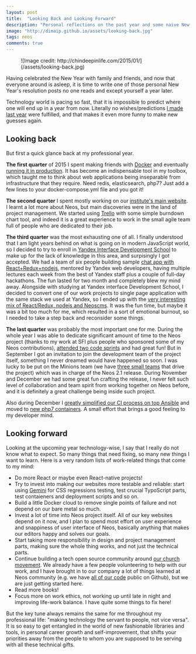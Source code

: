 ```yaml
---
layout: post
title:  "Looking Back and Looking Forward"
description: "Personal reflections on the past year and some naive New Year's resolutions"
image: "http://dimaip.github.io/assets/looking-back.jpg"
tags: neos
comments: true
---
```


<figure markdown="1">
  ![Image credit: http://chindeepinlife.com/2015/01/](/assets/looking-back.jpg)
</figure>

<p class="LeadParagraph">Having celebrated the New Year with family and friends, and now that everyone around is asleep, it is time to write one of those personal New Year's resolution posts no one reads and except yourself a year later.</p>

Technology world is pacing so fast, that it is impossible to predict where one will end up in a year from now. Literally no wishes/predictions [I made last year](http://dimaip.github.io/2014/12/30/tech-radar/) were fulfilled, and that makes it even more funny to make new guesses again.

## Looking back

But first a quick glance back at my professional year.

**The first quarter** of 2015 I spent making friends with [Docker](http://docker.io/) and eventually [running it in production](http://dimaip.github.io/2015/03/03/hybrid-deploy-with-docker-and-surf/). It has become an indispensable tool in my toolbox, which taught me to think about web applications being inseparable from infrastructure that they require. Need redis, elasticsearch, php7? Just add a few lines to your docker-compose.yml file and you got it!

**The second quarter** I spent mostly working on our [institute's main website](http://sfi.ru). I learnt a lot more about Neos, but main discoveries were in the land of project management. We started using [Trello](https://trello.com/) with some simple burndown chart tool, and indeed it is a great experience to work in the small agile team full of people who are dedicated to their job.

**The third quarter** was the most exhausting one of all. I finally understood that I am light years behind on what is going on in modern JavaScript world, so I decided to try to enroll in [Yandex Interface Development School](http://dimaip.github.io/2015/11/03/yandex-shri/) to make up for the lack of knowledge in this area, and surpisingly I got accepted. We had a team of six people building sample [chat app with React+Redux+nodejs](https://github.com/shri-2015-org/shrimp/), mentored by Yandex web developers, having multiple lectures each week from the best of Yandex staff plus a couple of full-day hackathons. The fun lasted for two month and completely blew my mind away.
Alongside with studying at Yandex interface Development School, I decided to convert one of our work projects to single page application with the same stack we used at Yandex, so I ended up with the [very interesting mix of React/Redux, nodejs and Neoscms](http://dimaip.github.io/2015/11/15/react-neos/).
It was the fun time, but maybe it was a bit too much for me, which resulted in a sort of emotional burnout, so I needed to take a step back and reconsider some things.

**The last quarter** was probably the most important one for me. During the whole year I was able to dedicate significant amount of time to the Neos project (thanks to my work at SFI plus people who sponsored some of my Neos contributions), [attended two code sprints](http://dimaip.github.io/2015/07/18/t3dd-and-neos-sprint/) and had great fun! But in September I got an invitation to join the development team of the project itself, something I never dreamed would have happened so soon. I was lucky to be put on the Minions team (we have [three small teams](https://www.neos.io/news/the-neos-teams.html) that drive the project) which was in charge of the Neos 2.1 release. During November and December we had some great fun crafting the release, I never felt such level of collaboration and team spirit from working together on Neos before, and it is definitely a great challenge being inside such project.

Also during December I [greatly simplified our CI process on top Ansible](https://github.com/sfi-ru/ansible-deploy/blob/master/deploy.yml) and moved to [new php7 containers](https://github.com/sfi-ru/docker-neos-bare). A small effort that brings a good feeling to my developer mind.

## Looking forward

Looking at the upcoming year technology-wise, I say that I really do not know what to expect. So many things that need fixing, so many new things I want to learn. Here is a very random lists of work-related things that come to my mind:

- Do more React or maybe even React-native projects!
- Try to invest into making our websites more testable and reliable: start using [Gemini](http://gemini-testing.github.io/gemini/) for CSS regressions testing, test crucial TypoScript parts, test contaieners and deployment scripts and so on.
- Build a little Docker cloud to remove single points of failure and not depend on our bare metal so much.
- Invest a lot of time into Neos project itself. All of our key websites depend on it now, and I plan to spend most effort on user experience and snappiness of user interface of Neos, basically anything that makes our editors happy and solves our goals.
- Start taking more responsibility in design and project management parts, making sure the whole thing works, and not just the technical parts.
- Continue building a tech open source community around [our church movement](http://en.psmb.ru/about-us/). We already have a few people volunteering to help with our work, and I have brought in to our company a lot of things learned at Neos community (e.g. we have [all of our code](https://github.com/sfi-ru/) public on Github), but we are just getting started here.
- Read more books!
- Focus more on work ethics, not working up until late in night and improving life-work balance. I have quite some things to fix here!

But the key tune always remains the same for me throughout my professional life: "making technology the servant to people, not vice versa". It is so easy to get entangled in the world of new fashionable libraries and tools, in personal career growth and self-improvement, that shifts your priorities away from the people to whom you are supposed to be serving with all these technical gifts.
